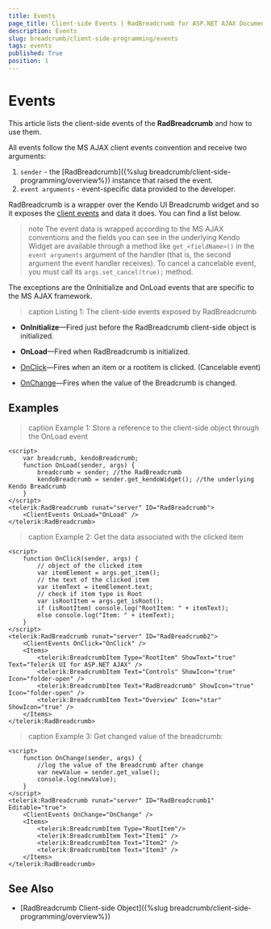 ```yaml
---
title: Events
page_title: Client-side Events | RadBreadcrumb for ASP.NET AJAX Documentation
description: Events
slug: breadcrumb/client-side-programming/events
tags: events
published: True
position: 1
---
```


# Events

This article lists the client-side events of the **RadBreadcrumb** and how to use them.

All events follow the MS AJAX client events convention and receive two arguments:

1. `sender` - the [RadBreadcrumb]({%slug breadcrumb/client-side-programming/overview%}) instance that raised the event.
1. `event arguments` - event-specific data provided to the developer.

RadBreadcrumb is a wrapper over the Kendo UI Breadcrumb widget and so it exposes the [client events](https://docs.telerik.com/kendo-ui/api/javascript/ui/breadcrumb#events) and data it does. You can find a list below.

>note The event data is wrapped according to the MS AJAX conventions and the fields you can see in the underlying Kendo Widget are available through a method like `get_<fieldName>()` in the `event arguments` argument of the handler (that is, the second argument the event handler receives). To cancel a   cancelable event, you must call its `args.set_cancel(true);` method.

The exceptions are the OnInitialize and OnLoad events that are specific to the MS AJAX framework.

>caption Listing 1: The client-side events exposed by RadBreadcrumb

* **OnInitialize**—Fired just before the RadBreadcrumb client-side object is initialized.

* **OnLoad**—Fired when RadBreadcrumb is initialized.
  
* [OnClick](https://docs.telerik.com/kendo-ui/api/javascript/ui/breadcrumb/events/click)—Fires when an item or a rootitem is clicked. (Cancelable event)
  
* [OnChange](https://docs.telerik.com/kendo-ui/api/javascript/ui/breadcrumb/events/change)—Fires when the value of the Breadcrumb is changed. 


## Examples

>caption Example 1: Store a reference to the client-side object through the OnLoad event

````ASPX
<script>
	var breadcrumb, kendoBreadcrumb;
	function OnLoad(sender, args) {
		breadcrumb = sender; //the RadBreadcrumb
		kendoBreadcrumb = sender.get_kendoWidget(); //the underlying Kendo Breadcrumb
	}
</script>
<telerik:RadBreadcrumb runat="server" ID="RadBreadcrumb">
    <ClientEvents OnLoad="OnLoad" />
</telerik:RadBreadcrumb>
````

>caption Example 2: Get the data associated with the clicked item

````ASPX
<script>
    function OnClick(sender, args) {
        // object of the clicked item 
        var itemElement = args.get_item();
        // the text of the clicked item
        var itemText = itemElement.text;
        // check if item type is Root
        var isRootItem = args.get_isRoot();
        if (isRootItem) console.log("RootItem: " + itemText);
        else console.log("Item: " + itemText);
    }
</script>
<telerik:RadBreadcrumb runat="server" ID="RadBreadcrumb2">
    <ClientEvents OnClick="OnClick" />
    <Items>
        <telerik:BreadcrumbItem Type="RootItem" ShowText="true" Text="Telerik UI for ASP.NET AJAX" />
        <telerik:BreadcrumbItem Text="Controls" ShowIcon="true" Icon="folder-open" />
        <telerik:BreadcrumbItem Text="RadBreadcrumb" ShowIcon="true" Icon="folder-open" />
        <telerik:BreadcrumbItem Text="Overview" Icon="star" ShowIcon="true" />
    </Items>
</telerik:RadBreadcrumb>
````

>caption Example 3: Get changed value of the breadcrumb:

````ASPX
<script>
    function OnChange(sender, args) {
        //log the value of the Breadcrumb after change
        var newValue = sender.get_value();
        console.log(newValue);
    }
</script>
<telerik:RadBreadcrumb runat="server" ID="RadBreadcrumb1" Editable="true">
    <ClientEvents OnChange="OnChange" />
    <Items>
        <telerik:BreadcrumbItem Type="RootItem"/>
        <telerik:BreadcrumbItem Text="Item1" />
        <telerik:BreadcrumbItem Text="Item2" />
        <telerik:BreadcrumbItem Text="Item3" />
    </Items>
</telerik:RadBreadcrumb>
````


## See Also

* [RadBreadcrumb Client-side Object]({%slug breadcrumb/client-side-programming/overview%})

